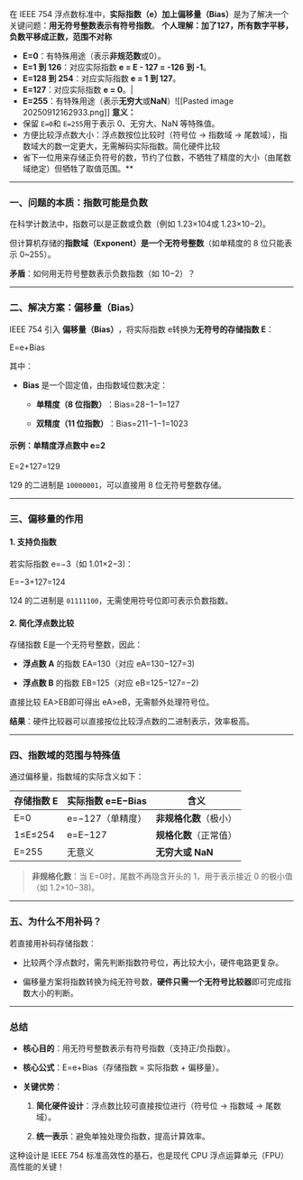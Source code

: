 在 IEEE 754 浮点数标准中，​**实际指数（e）加上偏移量（Bias）​**​ 是为了解决一个关键问题：​**用无符号整数表示有符号指数**。
**个人理解：加了127，所有数字平移，负数平移成正数，范围不对称**

- **E=0​**：有特殊用途（表示**非规范数**或0）。 
- ​**E=1 到 126​**：对应实际指数 ​**e = E - 127 = -126 到 -1**。
- **E=128 到 254**​：对应实际指数 ​**e = 1 到 127**。
- **E=127**​：对应实际指数 ​**e = 0**。|
-  **E=255**​：有特殊用途（表示**无穷大**或**NaN**）
​  ![[Pasted image 20250912162933.png]]
**意义：**
- 保留 `E=0`和 `E=255`用于表示 0、无穷大、NaN 等特殊值。
- 方便比较浮点数大小：浮点数按位比较时（符号位 → 指数域 → 尾数域），指数域大的数一定更大，无需解码实际指数。简化硬件比较
- 省下一位用来存储正负符号的数，节约了位数，不牺牲了精度的大小（由尾数域绝定）但牺牲了取值范围。**

---

### ​**一、问题的本质：指数可能是负数**​

在科学计数法中，指数可以是正数或负数（例如 1.23×104或 1.23×10−2)。

但计算机存储的**指数域（Exponent）是一个无符号整数**​（如单精度的 8 位只能表示 0~255）。

​**矛盾**​：如何用无符号整数表示负数指数（如 10−2）？

---

### ​**二、解决方案：偏移量（Bias）​**​

IEEE 754 引入 ​**偏移量（Bias）​**，将实际指数 e转换为 ​**无符号的存储指数 E​**​：

E=e+Bias

其中：

- ​**Bias**​ 是一个固定值，由指数域位数决定：
    
    - ​**单精度（8 位指数）​**​：Bias=28−1−1=127
        
    - ​**双精度（11 位指数）​**​：Bias=211−1−1=1023
        
    

#### ​**示例：单精度浮点数中 e=2​**​

E=2+127=129

129 的二进制是 `10000001`，可以直接用 8 位无符号整数存储。

---

### ​**三、偏移量的作用**​

#### ​**1. 支持负指数**​

若实际指数 e=−3（如 1.01×2−3)：

E=−3+127=124

124 的二进制是 `01111100`，无需使用符号位即可表示负数指数。

#### ​**2. 简化浮点数比较**​

存储指数 E是一个无符号整数，因此：

- ​**浮点数 A**​ 的指数 EA​=130（对应 eA​=130−127=3)
    
- ​**浮点数 B**​ 的指数 EB​=125（对应 eB​=125−127=−2)
    

直接比较 EA​>EB​即可得出 eA​>eB​，无需额外处理符号位。

​**结果**​：硬件比较器可以直接按位比较浮点数的二进制表示，效率极高。

---

### ​**四、指数域的范围与特殊值**​

通过偏移量，指数域的实际含义如下：

|​**存储指数 E​**​|​**实际指数 e=E−Bias​**​|​**含义**​|
|---|---|---|
|E=0|e=−127（单精度）|​**非规格化数**​（极小）|
|1≤E≤254|e=E−127|​**规格化数**​（正常值）|
|E=255|无意义|​**无穷大或 NaN**​|

> ​**非规格化数**​：当 E=0时，尾数不再隐含开头的 1，用于表示接近 0 的极小值（如 1.2×10−38)。

---

### ​**五、为什么不用补码？​**​

若直接用补码存储指数：

- 比较两个浮点数时，需先判断指数符号位，再比较大小，硬件电路更复杂。
    
- 偏移量方案将指数转换为纯无符号数，​**硬件只需一个无符号比较器**即可完成指数大小的判断。
    

---

### ​**总结**​

- ​**核心目的**​：用无符号整数表示有符号指数（支持正/负指数）。
    
- ​**核心公式**​：E=e+Bias（存储指数 = 实际指数 + 偏移量）。
    
- ​**关键优势**​：
    
    1. ​**简化硬件设计**​：浮点数比较可直接按位进行（符号位 → 指数域 → 尾数域）。
        
    2. ​**统一表示**​：避免单独处理负指数，提高计算效率。
        
    

这种设计是 IEEE 754 标准高效性的基石，也是现代 CPU 浮点运算单元（FPU）高性能的关键！